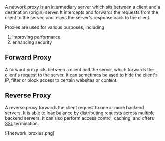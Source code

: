 A network proxy is an intermediary server which sits between a client and a destination (origin) server. It intercepts and forwards the requests from the client to the server, and relays the server's response back to the client.

Proxies are used for various purposes, including
1. improving performance
2. enhancing security

## Forward Proxy
A forward proxy sits between a client and the server, which forwards the client's request to the server. It can sometimes be used to hide the client's IP, filter or block access to certain websites or content.

## Reverse Proxy
A reverse proxy forwards the client request to one or more backend servers. It is able to load balance by distributing requests across multiple backend servers. It can also perform access control, caching, and offers [SSL](SSL,%20TLS) termination.


![[network_proxies.png]]